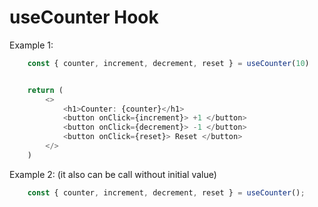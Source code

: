 # useCounter Hook

Example 1:
```js
    const { counter, increment, decrement, reset } = useCounter(10)


    return (
        <>
            <h1>Counter: {counter}</h1>
            <button onClick={increment}> +1 </button>
            <button onClick={decrement}> -1 </button>
            <button onClick={reset}> Reset </button>
        </>
    )
```

Example 2: (it also can be call without initial value)
```js
    const { counter, increment, decrement, reset } = useCounter();
```